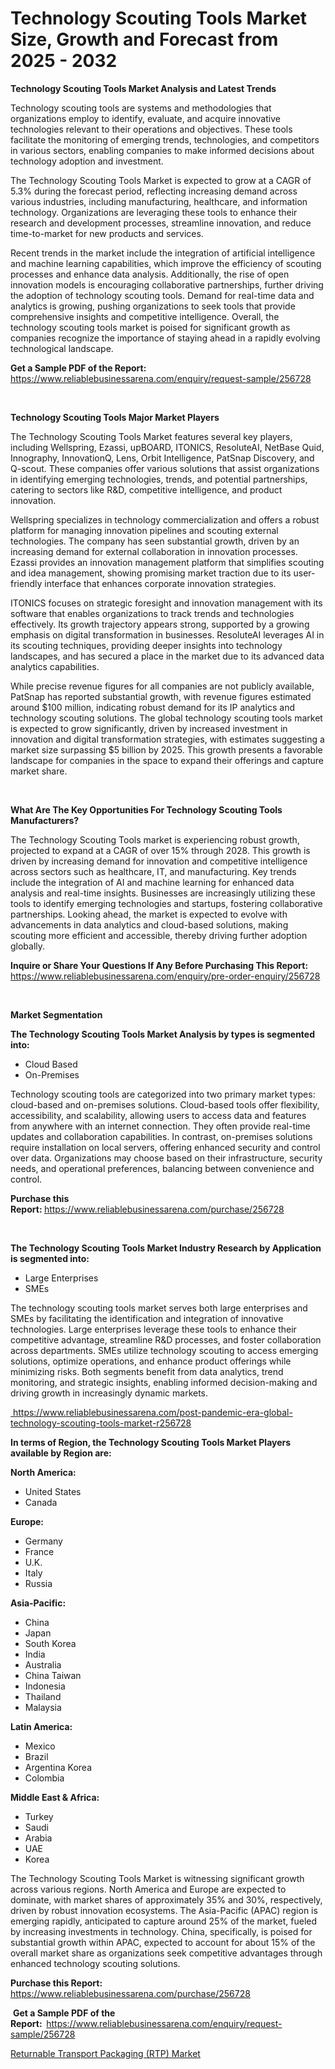 <p><h1>Technology Scouting Tools Market Size, Growth and Forecast from 2025 - 2032</h1></p><p><strong>Technology Scouting Tools Market Analysis and Latest Trends</strong></p>
<p><p>Technology scouting tools are systems and methodologies that organizations employ to identify, evaluate, and acquire innovative technologies relevant to their operations and objectives. These tools facilitate the monitoring of emerging trends, technologies, and competitors in various sectors, enabling companies to make informed decisions about technology adoption and investment. </p><p>The Technology Scouting Tools Market is expected to grow at a CAGR of 5.3% during the forecast period, reflecting increasing demand across various industries, including manufacturing, healthcare, and information technology. Organizations are leveraging these tools to enhance their research and development processes, streamline innovation, and reduce time-to-market for new products and services. </p><p>Recent trends in the market include the integration of artificial intelligence and machine learning capabilities, which improve the efficiency of scouting processes and enhance data analysis. Additionally, the rise of open innovation models is encouraging collaborative partnerships, further driving the adoption of technology scouting tools. Demand for real-time data and analytics is growing, pushing organizations to seek tools that provide comprehensive insights and competitive intelligence. Overall, the technology scouting tools market is poised for significant growth as companies recognize the importance of staying ahead in a rapidly evolving technological landscape.</p></p>
<p><strong>Get a Sample PDF of the Report:&nbsp;</strong> <a href="https://www.reliablebusinessarena.com/enquiry/request-sample/256728?utm_campaign=3292&utm_medium=2&utm_source=Github&utm_content=ia&utm_term=30032025&utm_id=technology-scouting-tools">https://www.reliablebusinessarena.com/enquiry/request-sample/256728</a></p>
<p>&nbsp;</p>
<p><strong>Technology Scouting Tools Major Market Players</strong></p>
<p><p>The Technology Scouting Tools Market features several key players, including Wellspring, Ezassi, upBOARD, ITONICS, ResoluteAI, NetBase Quid, Innography, InnovationQ, Lens, Orbit Intelligence, PatSnap Discovery, and Q-scout. These companies offer various solutions that assist organizations in identifying emerging technologies, trends, and potential partnerships, catering to sectors like R&D, competitive intelligence, and product innovation.</p><p>Wellspring specializes in technology commercialization and offers a robust platform for managing innovation pipelines and scouting external technologies. The company has seen substantial growth, driven by an increasing demand for external collaboration in innovation processes. Ezassi provides an innovation management platform that simplifies scouting and idea management, showing promising market traction due to its user-friendly interface that enhances corporate innovation strategies.</p><p>ITONICS focuses on strategic foresight and innovation management with its software that enables organizations to track trends and technologies effectively. Its growth trajectory appears strong, supported by a growing emphasis on digital transformation in businesses. ResoluteAI leverages AI in its scouting techniques, providing deeper insights into technology landscapes, and has secured a place in the market due to its advanced data analytics capabilities.</p><p>While precise revenue figures for all companies are not publicly available, PatSnap has reported substantial growth, with revenue figures estimated around $100 million, indicating robust demand for its IP analytics and technology scouting solutions. The global technology scouting tools market is expected to grow significantly, driven by increased investment in innovation and digital transformation strategies, with estimates suggesting a market size surpassing $5 billion by 2025. This growth presents a favorable landscape for companies in the space to expand their offerings and capture market share.</p></p>
<p>&nbsp;</p>
<p><strong>What Are The Key Opportunities For Technology Scouting Tools Manufacturers?</strong></p>
<p><p>The Technology Scouting Tools market is experiencing robust growth, projected to expand at a CAGR of over 15% through 2028. This growth is driven by increasing demand for innovation and competitive intelligence across sectors such as healthcare, IT, and manufacturing. Key trends include the integration of AI and machine learning for enhanced data analysis and real-time insights. Businesses are increasingly utilizing these tools to identify emerging technologies and startups, fostering collaborative partnerships. Looking ahead, the market is expected to evolve with advancements in data analytics and cloud-based solutions, making scouting more efficient and accessible, thereby driving further adoption globally.</p></p>
<p><strong>Inquire or Share Your Questions If Any Before Purchasing This Report:</strong> <a href="https://www.reliablebusinessarena.com/enquiry/pre-order-enquiry/256728?utm_campaign=3292&utm_medium=2&utm_source=Github&utm_content=ia&utm_term=30032025&utm_id=technology-scouting-tools">https://www.reliablebusinessarena.com/enquiry/pre-order-enquiry/256728</a></p>
<p>&nbsp;</p>
<p><strong>Market Segmentation</strong></p>
<p><strong>The Technology Scouting Tools Market Analysis by types is segmented into:</strong></p>
<p><ul><li>Cloud Based</li><li>On-Premises</li></ul></p>
<p><p>Technology scouting tools are categorized into two primary market types: cloud-based and on-premises solutions. Cloud-based tools offer flexibility, accessibility, and scalability, allowing users to access data and features from anywhere with an internet connection. They often provide real-time updates and collaboration capabilities. In contrast, on-premises solutions require installation on local servers, offering enhanced security and control over data. Organizations may choose based on their infrastructure, security needs, and operational preferences, balancing between convenience and control.</p></p>
<p><strong>Purchase this Report:&nbsp;</strong><a href="https://www.reliablebusinessarena.com/purchase/256728?utm_campaign=3292&utm_medium=2&utm_source=Github&utm_content=ia&utm_term=30032025&utm_id=technology-scouting-tools">https://www.reliablebusinessarena.com/purchase/256728</a></p>
<p>&nbsp;</p>
<p><strong>The Technology Scouting Tools Market Industry Research by Application is segmented into:</strong></p>
<p><ul><li>Large Enterprises</li><li>SMEs</li></ul></p>
<p><p>The technology scouting tools market serves both large enterprises and SMEs by facilitating the identification and integration of innovative technologies. Large enterprises leverage these tools to enhance their competitive advantage, streamline R&D processes, and foster collaboration across departments. SMEs utilize technology scouting to access emerging solutions, optimize operations, and enhance product offerings while minimizing risks. Both segments benefit from data analytics, trend monitoring, and strategic insights, enabling informed decision-making and driving growth in increasingly dynamic markets.</p></p>
<p><a href="https://www.reliablebusinessarena.com/post-pandemic-era-global-technology-scouting-tools-market-r256728?utm_campaign=3292&utm_medium=2&utm_source=Github&utm_content=ia&utm_term=30032025&utm_id=technology-scouting-tools">&nbsp;https://www.reliablebusinessarena.com/post-pandemic-era-global-technology-scouting-tools-market-r256728</a></p>
<p><strong>In terms of Region, the Technology Scouting Tools Market Players available by Region are:</strong></p>
<p>
    <p> <strong> North America: </strong>
        <ul>
            <li>United States</li>
            <li>Canada</li>
        </ul>
        </p> 
    <p> <strong> Europe: </strong>
        <ul>
            <li>Germany</li>
            <li>France</li>
            <li>U.K.</li>
            <li>Italy</li>
            <li>Russia</li>
        </ul>
        </p> 
    <p> <strong> Asia-Pacific: </strong>
        <ul>
            <li>China</li>
            <li>Japan</li>
            <li>South Korea</li>
            <li>India</li>
            <li>Australia</li>
            <li>China Taiwan</li>
            <li>Indonesia</li>
            <li>Thailand</li>
            <li>Malaysia</li>
        </ul>
        </p> 
    <p> <strong> Latin America: </strong>
        <ul>
            <li>Mexico</li>
            <li>Brazil</li>
            <li>Argentina Korea</li>
            <li>Colombia</li>
        </ul>
        </p> 
    <p> <strong> Middle East & Africa: </strong>
        <ul>
            <li>Turkey</li>
            <li>Saudi</li>
            <li>Arabia</li>
            <li>UAE</li>
            <li>Korea</li>
        </ul>
    </p>
    </p>
<p><p>The Technology Scouting Tools Market is witnessing significant growth across various regions. North America and Europe are expected to dominate, with market shares of approximately 35% and 30%, respectively, driven by robust innovation ecosystems. The Asia-Pacific (APAC) region is emerging rapidly, anticipated to capture around 25% of the market, fueled by increasing investments in technology. China, specifically, is poised for substantial growth within APAC, expected to account for about 15% of the overall market share as organizations seek competitive advantages through enhanced technology scouting solutions.</p></p>
<p><strong>Purchase this Report: </strong><a href="https://www.reliablebusinessarena.com/purchase/256728?utm_campaign=3292&utm_medium=2&utm_source=Github&utm_content=ia&utm_term=30032025&utm_id=technology-scouting-tools">https://www.reliablebusinessarena.com/purchase/256728</a></p>
<p>&nbsp;<strong>Get a Sample PDF of the Report:&nbsp;&nbsp;</strong><a href="https://www.reliablebusinessarena.com/enquiry/request-sample/256728?utm_campaign=3292&utm_medium=2&utm_source=Github&utm_content=ia&utm_term=30032025&utm_id=technology-scouting-tools">https://www.reliablebusinessarena.com/enquiry/request-sample/256728</a></p>
<p><strong></strong></p>
<p><p><a href="https://github.com/stickkinkel/Market-Research-Report-List-1/blob/main/returnable-transport-packaging-rtp-market.md?utm_campaign=3292&utm_medium=2&utm_source=Github&utm_content=ia&utm_term=30032025&utm_id=technology-scouting-tools">Returnable Transport Packaging (RTP) Market</a></p></p>